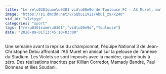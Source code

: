 ```yaml
---
title: "Le re\u0301sume\u0301 vid\u00e9o de Toulouse FC - AS Muret, match de pr\u00e9paration de l'\u00e9quipe National 3"
image: "https://s1.dmcdn.net/v/SQb511VIIFAbui_z9/x240"
vid_id: "x7vtyyp"
categories: "sport"
tags: ["re\u0301sume\u0301","vid\u00e9o","Toulouse"]
date: "2020-09-01T13:45:10+03:00"
---
```

Une semaine avant la reprise du championnat, l'équipe National 3 de Jean-Christophe Debu affrontait l'AS Muret en amical sur la pelouse de l'annexe du Stadium. Les Violets se sont imposés avec la manière, quatre buts à zéro. Des réalisations inscrites par Killian Corredor, Mamady Bandré, Paul Bonneau et Ilies Soudani.
